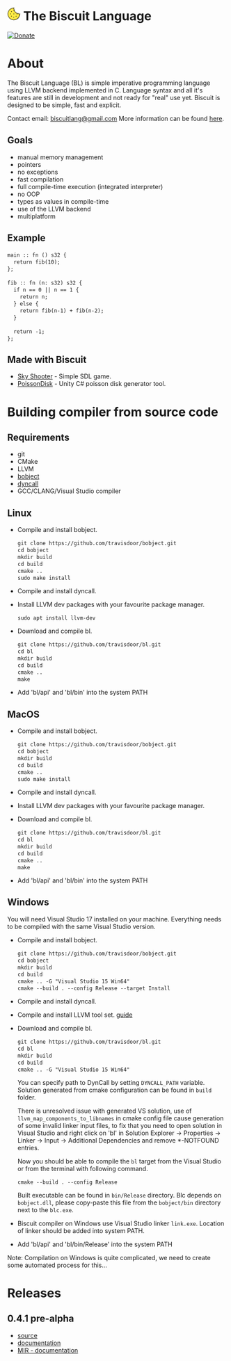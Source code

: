 # ![alt text](docs/biscuit_logo.png "logo") The Biscuit Language
[![Donate](https://img.shields.io/badge/Donate-PayPal-green.svg)](https://www.paypal.com/cgi-bin/webscr?cmd=_s-xclick&hosted_button_id=BRSWZ2U7A2TXG&source=url)

# About

The Biscuit Language (BL) is simple imperative programming language using LLVM backend implemented in C. Language syntax and all it's features are still in development and not ready for "real" use yet. Biscuit is designed to be simple, fast and explicit.

Contact email: [biscuitlang@gmail.com](mailto:biscuitlang@gmail.com)
More information can be found [here](https://travisdoor.github.io/bl/).


<a id="orgf16669c"></a>

## Goals

-   manual memory management
-   pointers
-   no exceptions
-   fast compilation
-   full compile-time execution (integrated interpreter)
-   no OOP
-   types as values in compile-time
-   use of the LLVM backend
-   multiplatform


<a id="org4be7318"></a>

## Example

    main :: fn () s32 {
      return fib(10);
    };
    
    fib :: fn (n: s32) s32 {
      if n == 0 || n == 1 {
        return n;
      } else {
        return fib(n-1) + fib(n-2);
      }
    
      return -1;
    };


<a id="org82de004"></a>

## Made with Biscuit

-   [Sky Shooter](https://github.com/travisdoor/skyshooter) - Simple SDL game.
-   [PoissonDisk](https://github.com/travisdoor/PoissonDisk) - Unity C# poisson disk generator tool.


<a id="org31ff431"></a>

# Building compiler from source code


<a id="org0d76eca"></a>

## Requirements

-   git
-   CMake
-   LLVM
-   [bobject](https://github.com/travisdoor/bobject)
-   [dyncall](http://www.dyncall.org)
-   GCC/CLANG/Visual Studio compiler


<a id="orgf480187"></a>

## Linux

-   Compile and install bobject.
    
        git clone https://github.com/travisdoor/bobject.git
        cd bobject
        mkdir build
        cd build
        cmake ..
        sudo make install

-   Compile and install dyncall.
-   Install LLVM dev packages with your favourite package manager.
    
        sudo apt install llvm-dev

-   Download and compile bl.
    
        git clone https://github.com/travisdoor/bl.git
        cd bl
        mkdir build
        cd build
        cmake ..
        make

-   Add 'bl/api' and 'bl/bin' into the system PATH


<a id="org0d8ff1c"></a>

## MacOS

-   Compile and install bobject.
    
        git clone https://github.com/travisdoor/bobject.git
        cd bobject
        mkdir build
        cd build
        cmake ..
        sudo make install

-   Compile and install dyncall.
-   Install LLVM dev packages with your favourite package manager.
-   Download and compile bl.
    
        git clone https://github.com/travisdoor/bl.git
        cd bl
        mkdir build
        cd build
        cmake ..
        make

-   Add 'bl/api' and 'bl/bin' into the system PATH


<a id="org769a048"></a>

## Windows

You will need Visual Studio 17 installed on your machine. Everything needs to be compiled with the same Visual Studio version.

-   Compile and install bobject.
    
        git clone https://github.com/travisdoor/bobject.git
        cd bobject
        mkdir build
        cd build
        cmake .. -G "Visual Studio 15 Win64"
        cmake --build . --config Release --target Install

-   Compile and install dyncall.
-   Compile and install LLVM tool set. [guide](https://llvm.org/docs/GettingStartedVS.html)
-   Download and compile bl.
    
        git clone https://github.com/travisdoor/bl.git
        cd bl
        mkdir build
        cd build
        cmake .. -G "Visual Studio 15 Win64"
    
    You can specify path to DynCall by setting `DYNCALL_PATH` variable. Solution generated from cmake configuration can be found in `build` folder. 
    
    There is unresolved issue with generated VS solution, use of `llvm_map_components_to_libnames` in cmake config file cause generation of some invalid linker input files, to fix that you need to open solution in Visual Studio and right click on 'bl' in Solution Explorer -> Properties -> Linker -> Input -> Additional Dependencies and remove \*-NOTFOUND entries. 
    
    Now you should be able to compile the `bl` target from the Visual Studio or from the terminal with following command.
    
        cmake --build . --config Release
    
    Built executable can be found in `bin/Release` directory. Blc depends on `bobject.dll`, please copy-paste this file from the `bobject/bin` directory next to the `blc.exe`.

-   Biscuit compiler on Windows use Visual Studio linker `link.exe`. Location of linker should be added into system PATH.
-   Add 'bl/api' and 'bl/bin/Release' into the system PATH

Note: Compilation on Windows is quite complicated, we need to create some automated process for this&#x2026;


<a id="org44feb1f"></a>

# Releases


<a id="orga4f9cb8"></a>

## 0.4.1 pre-alpha

-   [source](https://github.com/travisdoor/bl)
-   [documentation](documentation.html)
-   [MIR - documentation](MIR.html)

